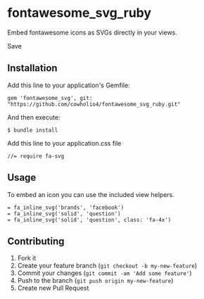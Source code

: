 # fontawesome_svg_ruby 

Embed fontawesome icons as SVGs directly in your views.

Save 

## Installation

Add this line to your application's Gemfile:

    gem 'fontawesome_svg', git: "https://github.com/cowholio4/fontawesome_svg_ruby.git" 

And then execute:

    $ bundle install

Add this line to your application.css file

    //= require fa-svg


## Usage

To embed an icon you can use the included view helpers.

    = fa_inline_svg('brands', 'facebook')
    = fa_inline_svg('solid', 'question')
    = fa_inline_svg('solid', 'question', class: 'fa-4x')


## Contributing

1. Fork it
2. Create your feature branch (`git checkout -b my-new-feature`)
3. Commit your changes (`git commit -am 'Add some feature'`)
4. Push to the branch (`git push origin my-new-feature`)
5. Create new Pull Request

